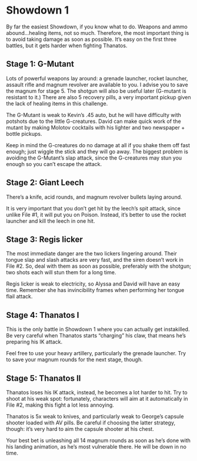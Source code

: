 # Showdown 1

By far the easiest Showdown, if you know what to do. Weapons and ammo abound…healing items, not so much. Therefore, the most important thing is to avoid taking damage as soon as possible. It’s easy on the first three battles, but it gets harder when fighting Thanatos. 

## Stage 1: G-Mutant 

Lots of powerful weapons lay around:  a grenade launcher, rocket launcher, assault rifle and magnum revolver are available to you. I advise you to save the magnum for stage 5. The shotgun will also be useful later (G-mutant is resistant to it.)  There are also 5 recovery pills, a very important pickup given the lack of healing items in this challenge. 

The G-Mutant is weak to Kevin’s .45 auto, but he will have difficulty with potshots due to the little G-creatures. David can make quick work of the mutant by making Molotov cocktails with his lighter and two newspaper + bottle pickups. 

Keep in mind the G-creatures do no damage at all if you shake them off fast enough; just wiggle the stick and they will go away. The biggest problem is avoiding the G-Mutant’s slap attack, since the G-creatures may stun you enough so you can’t escape the attack. 

## Stage 2: Giant Leech 

There’s a knife, acid rounds, and magnum revolver bullets laying around. 

It is very important that you don’t get hit by the leech’s spit attack, since unlike File #1, it will put you on Poison. Instead, it’s better to use the rocket launcher and kill the leech in one hit. 

## Stage 3: Regis licker 

The most immediate danger are the two lickers lingering around. Their tongue slap and slash attacks are very fast, and the siren doesn’t work in File #2. So, deal with them as soon as possible, preferably with the shotgun; two shots each will stun them for a long time. 

Regis licker is weak to electricity, so Alyssa and David will have an easy time. Remember she has invincibility frames when performing her tongue flail attack. 

## Stage 4: Thanatos I 

This is the only battle in Showdown 1 where you can actually get instakilled. Be very careful when Thanatos starts “charging” his claw, that means he’s preparing his IK attack. 

Feel free to use your heavy artillery, particularly the grenade launcher. Try to save your magnum rounds for the next stage, though.

## Stage 5: Thanatos II  

Thanatos loses his IK attack, instead, he becomes a lot harder to hit. Try to shoot at his weak spot: fortunately, characters will aim at it automatically in File #2, making this fight a lot less annoying.  

Thanatos is 5x weak to knives, and particularly weak to George’s capsule shooter loaded with AV pills. Be careful if choosing the latter strategy, though: it’s very hard to aim the capsule shooter at his chest. 

Your best bet is unleashing all 14 magnum rounds as soon as he’s done with his landing animation, as he’s most vulnerable there. He will be down in no time.